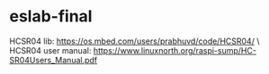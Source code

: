 # eslab-final
HCSR04 lib: https://os.mbed.com/users/prabhuvd/code/HCSR04/ \\
HCSR04 user manual: https://www.linuxnorth.org/raspi-sump/HC-SR04Users_Manual.pdf
